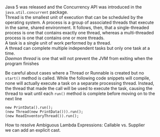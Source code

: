 Java 5 was released and the Concurrency API was introduced in the
`java.util.concurrent` package.\
Thread is the smallest unit of execution that can be scheduled by the operating system. A process
is a group of associated threads that execute in the same, shared environment. It follows,
then, that a single-threaded process is one that contains exactly one thread, whereas a
multi-threaded process is one that contains one or more threads.\
A task is a single unit of work performed by a thread.\
A thread can complete multiple independent tasks but only one task at a time.\
*Daemon thread* is one that will not prevent the JVM from exiting when the program finishes

Be careful about cases where a Thread or Runnable is created but no
`start()` method is called. While the following code snippets will compile, none will
actually execute a task on a separate processing thread. Instead, the thread that made the
call will be used to execute the task, causing the thread to wait until each `run()` method is
complete before moving on to the next line
```
new PrintData().run();
(new Thread(new PrintData())).run();
(new ReadInventoryThread()).run();
```
How to resolve Ambiguous Lambda Expressions: Callable vs. Supplier\
we can add an explicit cast.